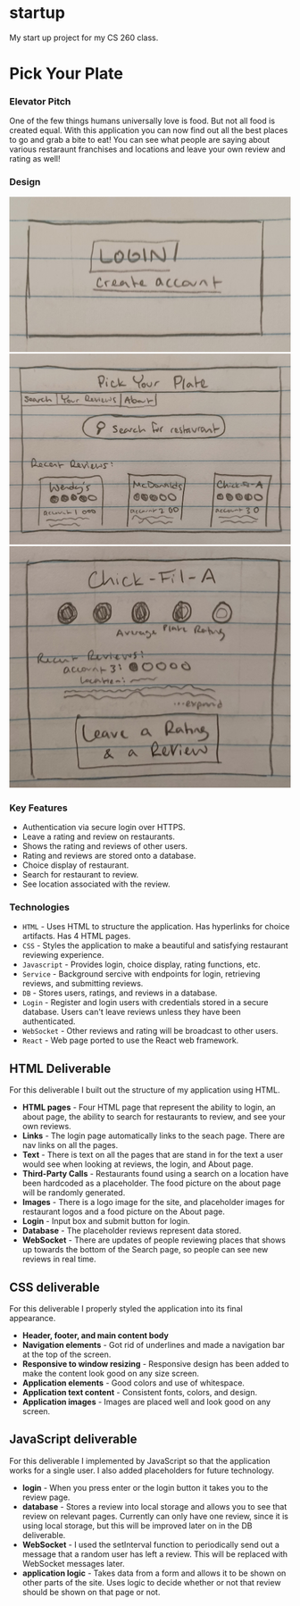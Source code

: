# startup
My start up project for my CS 260 class.
# Pick Your Plate

### Elevator Pitch
One of the few things humans universally love is food. But not all food is created equal. With this application you can now find out all the best places to go and grab a bite to eat! You can see what people are saying about various restaraunt franchises and locations and leave your own review and rating as well!
### Design
![Startup login image](/Images/Startup%20-%20Login.jpg)
![Startup image of main page](/Images/Startup%20-%20Main.jpg)
![Startup image of page to leave review](/Images/Startup%20-%20Review.jpg)
### Key Features
- Authentication via secure login over HTTPS.
- Leave a rating and review on restaurants.
- Shows the rating and reviews of other users.
- Rating and reviews are stored onto a database.
- Choice display of restaurant.
- Search for restaurant to review.
- See location associated with the review.

### Technologies
- `HTML` - Uses HTML to structure the application. Has hyperlinks for choice artifacts. Has 4 HTML pages.
- `CSS` - Styles the application to make a beautiful and satisfying restaurant reviewing experience.
- `Javascript` - Provides login, choice display, rating functions, etc.
- `Service` - Background sercive with endpoints for login, retrieving reviews, and submitting reviews.
- `DB` - Stores users, ratings, and reviews in a database.
- `Login` - Register and login users with credentials stored in a secure database.  Users can't leave reviews unless they have been authenticated.
- `WebSocket` - Other reviews and rating will be broadcast to other users.
- `React` - Web page ported to use the React web framework.

## HTML Deliverable

For this deliverable I built out the structure of my application using HTML.

- **HTML pages** - Four HTML page that represent the ability to login, an about page, the ability to search for restaurants to review, and see your own reviews.
- **Links** - The login page automatically links to the seach page. There are nav links on all the pages.
- **Text** - There is text on all the pages that are stand in for the text a user would see when looking at reviews, the login, and About page.
- **Third-Party Calls** - Restaurants found using a search on a location have been hardcoded as a placeholder. The food picture on the about page will be randomly generated.
- **Images** - There is a logo image for the site, and placeholder images for restaurant logos and a food picture on the About page.
- **Login** - Input box and submit button for login.
- **Database** - The placeholder reviews represent data stored.
- **WebSocket** - There are updates of people reviewing places that shows up towards the bottom of the Search page, so people can see new reviews in real time.

## CSS deliverable

For this deliverable I properly styled the application into its final appearance.

- **Header, footer, and main content body**
- **Navigation elements** - Got rid of underlines and made a navigation bar at the top of the screen.
- **Responsive to window resizing** - Responsive design has been added to make the content look good on any size screen.
- **Application elements** - Good colors and use of whitespace.
- **Application text content** - Consistent fonts, colors, and design.
- **Application images** - Images are placed well and look good on any screen.

## JavaScript deliverable

For this deliverable I implemented by JavaScript so that the application works for a single user. I also added placeholders for future technology.

- **login** - When you press enter or the login button it takes you to the review page.
- **database** - Stores a review into local storage and allows you to see that review on relevant pages. Currently can only have one review, since it is using local storage, but this will be improved later on in the DB deliverable.
- **WebSocket** - I used the setInterval function to periodically send out a message that a random user has left a review. This will be replaced with WebSocket messages later.
- **application logic** - Takes data from a form and allows it to be shown on other parts of the site. Uses logic to decide whether or not that review should be shown on that page or not.